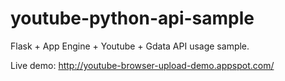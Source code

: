 youtube-python-api-sample
=========================

Flask + App Engine + Youtube + Gdata API usage sample.

Live demo: http://youtube-browser-upload-demo.appspot.com/
